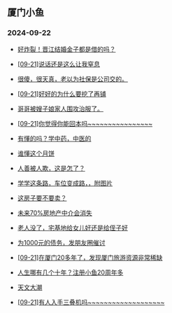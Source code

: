 ## 厦门小鱼 
### 2024-09-22

+ [好炸裂！晋江结婚金子都是借的吗？](http://bbs.xmfish.com/read-htm-tid-18245676.html)

+ [[09-21]说话还是这么让我窒息](http://bbs.xmfish.com/read-htm-tid-18245586.html)

+ [很傻，很天真，老以为社保是公司交的。](http://bbs.xmfish.com/read-htm-tid-18245650.html)

+ [[09-21]好好的为什么要挖了再铺](http://bbs.xmfish.com/read-htm-tid-18245542.html)

+ [哥哥被嫂子娘家人围攻治服了。](http://bbs.xmfish.com/read-htm-tid-18245533.html)

+ [[09-21]你觉得你能回本吗~~~~~~~~~~~~~~~~](http://bbs.xmfish.com/read-htm-tid-18245598.html)

+ [有懂的吗？学中药，中医的](http://bbs.xmfish.com/read-htm-tid-18245594.html)

+ [谁懂这个月饼](http://bbs.xmfish.com/read-htm-tid-18245529.html)

+ [人善被人欺，这是怎了？](http://bbs.xmfish.com/read-htm-tid-18245630.html)

+ [学学这条路，车位变成路，，附图片](http://bbs.xmfish.com/read-htm-tid-18245620.html)

+ [这房子要不要卖？](http://bbs.xmfish.com/read-htm-tid-18245714.html)

+ [未来70%房地产中介会消失](http://bbs.xmfish.com/read-htm-tid-18245667.html)

+ [老人没了，宅基地给女儿好还是给侄子好](http://bbs.xmfish.com/read-htm-tid-18245760.html)

+ [为1000元的债务，发朋友圈催讨](http://bbs.xmfish.com/read-htm-tid-18245766.html)

+ [[09-21]在厦门20多年了，发现厦门旅游资源非常稀缺](http://bbs.xmfish.com/read-htm-tid-18245625.html)

+ [人生哪有几个十年？注册小鱼20周年多](http://bbs.xmfish.com/read-htm-tid-18245708.html)

+ [天文大潮](http://bbs.xmfish.com/read-htm-tid-18245745.html)

+ [[09-21]有人入手三叠机吗~~~~~~~~~~~~~~~~~~~](http://bbs.xmfish.com/read-htm-tid-18245727.html)

